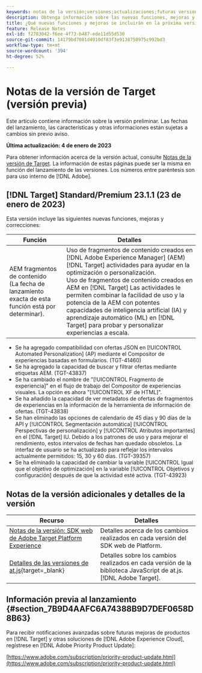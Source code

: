 ```yaml
---
keywords: notas de la versión;versiones;actualizaciones;futuras versiones;mejoras;nuevas funciones;correcciones;actualizaciones;versión preliminar
description: Obtenga información sobre las nuevas funciones, mejoras y correcciones que incluirá la próxima versión de Adobe Target, incluidos el SDK, la API y las bibliotecas de JavaScript.
title: ¿Qué nuevas funciones y mejoras se incluirán en la próxima versión?
feature: Release Notes
exl-id: f2783042-f6ee-4f73-b487-ede11d55d530
source-git-commit: 14179bd7081d4910df83f3e9138758975c992bd3
workflow-type: tm+mt
source-wordcount: '394'
ht-degree: 52%

---
```


# Notas de la versión de Target (versión previa)

Este artículo contiene información sobre la versión preliminar. Las fechas del lanzamiento, las características y otras informaciones están sujetas a cambios sin previo aviso.

**Última actualización: 4 de enero de 2023**

Para obtener información acerca de la versión actual, consulte [Notas de la versión de Target](release-notes.md). La información de estas páginas puede ser la misma en función del lanzamiento de las versiones. Los números entre paréntesis son para uso interno de [!DNL Adobe].

## [!DNL Target] Standard/Premium 23.1.1 (23 de enero de 2023)

Esta versión incluye las siguientes nuevas funciones, mejoras y correcciones:

| Función | Detalles |
| --- | --- |
| AEM fragmentos de contenido<br>(La fecha de lanzamiento exacta de esta función está por determinar). | Uso de fragmentos de contenido creados en [!DNL Adobe Experience Manager] (AEM) [!DNL Target] actividades para ayudar en la optimización o personalización.<br>Uso de fragmentos de contenido creados en AEM en [!DNL Target] Las actividades le permiten combinar la facilidad de uso y la potencia de la AEM con potentes capacidades de inteligencia artificial (IA) y aprendizaje automático (ML) en [!DNL Target] para probar y personalizar experiencias a escala. |

* Se ha agregado compatibilidad con ofertas JSON en [!UICONTROL Automated Personalization] (AP) mediante el Compositor de experiencias basadas en formularios. (TGT-41460)
* Se ha agregado la capacidad de buscar y filtrar ofertas mediante etiquetas AEM. (TGT-43837)
* Se ha cambiado el nombre de &quot;[!UICONTROL Fragmento de experiencia]&quot; en el flujo de trabajo del Compositor de experiencias visuales. La opción es ahora &quot;[!UICONTROL XF de HTML]&quot;.
* Se ha añadido la capacidad de ver metadatos de ofertas de fragmentos de experiencias en la información de la herramienta de información de ofertas. (TGT-43838)
* Se han eliminado las opciones de calendario de 45 días y 90 días de la API y [!UICONTROL Segmentación automática] [!UICONTROL Perspectivas de personalización] y [!UICONTROL Atributos importantes] en el [!DNL Target] IU. Debido a los patrones de uso y para mejorar el rendimiento, estos intervalos de fechas han quedado obsoletos. La interfaz de usuario se ha actualizado para reflejar los intervalos actualmente permitidos: 15, 30 y 60 días. (TGT-39357)
* Se ha eliminado la capacidad de cambiar la variable [!UICONTROL Igual que el objetivo de optimización] en la variable [!UICONTROL Objetivos y configuración] después de que la actividad esté activa. (TGT-43923)

## Notas de la versión adicionales y detalles de la versión

| Recurso | Detalles |
|--- |--- |
| [Notas de la versión: SDK web de Adobe Target Platform Experience](https://experienceleague.adobe.com/docs/experience-platform/edge/release-notes.html?lang=es) | Detalles acerca de los cambios realizados en cada versión del SDK web de Platform. |
| [Detalles de las versiones de at.js](https://developer.adobe.com/target/implement/client-side/atjs/target-atjs-versions/){target=_blank} | Detalles sobre los cambios realizados en cada versión de la biblioteca JavaScript de at.js. [!DNL Adobe Target]. |


## Información previa al lanzamiento {#section_7B9D4AAFC6A74388B9D7DEF0658D8B63}

Para recibir notificaciones avanzadas sobre futuras mejoras de productos en [!DNL Target] y otras soluciones de [!DNL Adobe Experience Cloud], regístrese en [!DNL Adobe Priority Product Update]:

[https://www.adobe.com/subscription/priority-product-update.html](https://www.adobe.com/subscription/priority-product-update.html)
